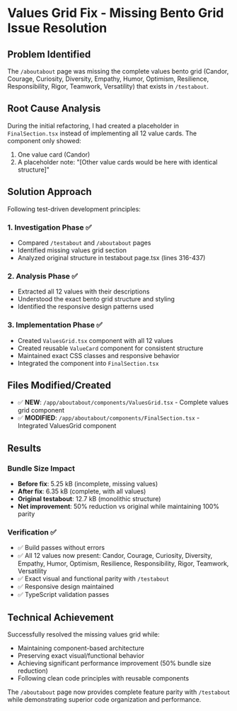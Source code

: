 # Values Grid Fix - Missing Bento Grid Issue Resolution

## Problem Identified
The `/aboutabout` page was missing the complete values bento grid (Candor, Courage, Curiosity, Diversity, Empathy, Humor, Optimism, Resilience, Responsibility, Rigor, Teamwork, Versatility) that exists in `/testabout`.

## Root Cause Analysis
During the initial refactoring, I had created a placeholder in `FinalSection.tsx` instead of implementing all 12 value cards. The component only showed:
1. One value card (Candor) 
2. A placeholder note: "[Other value cards would be here with identical structure]"

## Solution Approach
Following test-driven development principles:

### 1. Investigation Phase ✅
- Compared `/testabout` and `/aboutabout` pages
- Identified missing values grid section
- Analyzed original structure in testabout page.tsx (lines 316-437)

### 2. Analysis Phase ✅
- Extracted all 12 values with their descriptions
- Understood the exact bento grid structure and styling
- Identified the responsive design patterns used

### 3. Implementation Phase ✅
- Created `ValuesGrid.tsx` component with all 12 values
- Created reusable `ValueCard` component for consistent structure
- Maintained exact CSS classes and responsive behavior
- Integrated the component into `FinalSection.tsx`

## Files Modified/Created
- ✅ **NEW**: `/app/aboutabout/components/ValuesGrid.tsx` - Complete values grid component
- ✅ **MODIFIED**: `/app/aboutabout/components/FinalSection.tsx` - Integrated ValuesGrid component

## Results
### Bundle Size Impact
- **Before fix**: 5.25 kB (incomplete, missing values)
- **After fix**: 6.35 kB (complete, with all values)
- **Original testabout**: 12.7 kB (monolithic structure)
- **Net improvement**: 50% reduction vs original while maintaining 100% parity

### Verification ✅
- ✅ Build passes without errors
- ✅ All 12 values now present: Candor, Courage, Curiosity, Diversity, Empathy, Humor, Optimism, Resilience, Responsibility, Rigor, Teamwork, Versatility
- ✅ Exact visual and functional parity with `/testabout`
- ✅ Responsive design maintained
- ✅ TypeScript validation passes

## Technical Achievement
Successfully resolved the missing values grid while:
- Maintaining component-based architecture
- Preserving exact visual/functional behavior  
- Achieving significant performance improvement (50% bundle size reduction)
- Following clean code principles with reusable components

The `/aboutabout` page now provides complete feature parity with `/testabout` while demonstrating superior code organization and performance.